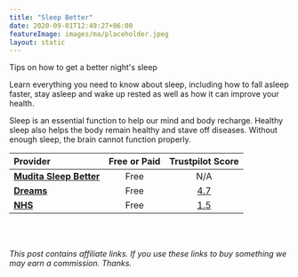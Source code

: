```yaml
---
title: "Sleep Better"
date: 2020-09-01T12:49:27+06:00
featureImage: images/ma/placeholder.jpeg
layout: static
---
```


Tips on how to get a better night's sleep

Learn everything you need to know about sleep, including how to fall asleep faster, stay asleep and wake up rested as well as how it can improve your health.

Sleep is an essential function to help our mind and body recharge. Healthy sleep also helps the body remain healthy and stave off diseases. Without enough sleep, the brain cannot function properly.

| Provider      | Free or Paid  |  Trustpilot Score  |
| :-----------          | :--------------:      |  :--------------:         |
| [**Mudita Sleep Better**](https://campaign.mudita.com/mudita_sleep_better?msclkid=3b76ddc10d021dd1befdbede43e0e0da) | Free | N/A
| [**Dreams**](https://www.dreams.co.uk/sleep-better-hub?msclkid=acb0da718ed91cd437e2be620bc234fe) | Free | [4.7](https://uk.trustpilot.com/review/www.dreams.co.uk) | 
| [**NHS**](https://www.nhs.uk/every-mind-matters/coronavirus/how-to-fall-asleep-faster-and-sleep-better/) | Free | [1.5](https://uk.trustpilot.com/review/www.england.nhs.uk) | 
  

<br/><br/>

*This post contains affiliate links. If you use these links to buy something we may
earn a commission. Thanks.*






